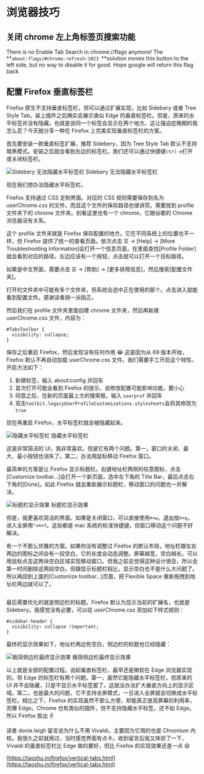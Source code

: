 # 浏览器技巧

## 关闭 chrome 左上角标签页搜索功能

There is no Enable Tab Search in chrome://flags anymore! The **`about:flags/#chrome-refresh-2023 `**solution moves this button to the left side, but no way to disable it for good. Hope google will return this flag back

## 配置 Firefox 垂直标签栏

Firefox 原生不支持垂直标签栏，但可以通过扩展实现，比如 Sidebery 或者 Tree Style Tab。装上插件之后确实会展示类似 Edge 的垂直标签栏。但是，原来的水平标签并没有隐藏。也就是说同一个标签会显示在两个地方。这让强迫症晚期的我怎么忍？今天就分享一种在 Firefox 上完美实现垂直标签栏的方案。

首先要安装一款垂直标签扩展，推荐 Sidebery，因为 Tree Style Tab 默认不支持暗黑模式。安装之后就会看到左边的标签栏。我们还可以通过快捷键`ctrl-e`打开或关闭标签栏。

![Sidebery 无法隐藏水平标签栏](https://taoshu.in/imgs/firefox-sidebery-default.jpg) Sidebery 无法隐藏水平标签栏

现在我们想办法隐藏水平标签栏。

Firefox 支持通过 CSS 定制界面。对应的 CSS 规则需要保存到名为 userChrome.css 的文件。而且这个文件的保存路径也很讲究，需要放到 profile 文件夹下的 chrome 文件夹。别看这里也有一个 chrome，它跟谷歌的 Chrome 浏览器没有关系。

这个 profile 文件夹就是 Firefox 保存配置的地方。它在不同系统上的位置也不一样，但 Firefox 提供了统一的查看页面。依次点击 ☰ -> [Help] -> [More Troubleshooting Information]会打开一个信息页面，在里面查找[Profile Folder]就会看到对应的路径。左边应该有一个按钮，点击就可以打开一个目标路径。

如果是中文界面，需要点击 ☰ -> [帮助] -> [更多排障信息]，然后搜索[配置文件夹]。

打开的文件夹中可能有多个文件夹，但系统会选中正在使用的那个。点击进入就能看到配置文件。感谢读者胡一派指正。

然后我们在 profile 文件夹里面创建 chrome 文件夹，然后再新建 userChrome.css 文件，内容为：

```
#TabsToolbar {
  visibility: collapse;
}
```

保存之后重启 Firefox，然后发现没有任何作用 😂 这是因为从 69 版本开始，Firefox 默认不再自动加载 userChrome.css 文件。我们需要手工开启这个特性。开启方法如下：

1. 新建标签，输入 about:config 并回车
2. 首次打开可能会看到 Firefox 的提示，说修改配置可能影响功能，要小心
3. 同意之后，在新的页面最上方的搜索框，输入 `userprof` 并回车
4. 双击`toolkit.legacyUserProfileCustomizations.stylesheets`会将其修改为`true`

现在再重启 Firefox，水平标签栏就会被隐藏起来。

![隐藏水平标签栏](https://taoshu.in/imgs/firefox-sidebery-hide-tabbar.jpg) 隐藏水平标签栏

这是非常简洁的 UI，我非常喜欢。但是它有两个问题。第一，窗口的关闭、最大、最小按钮也消失了。第二，办法用鼠标移动 Firefox 窗口。

最简单的方案是让 Firefox 显示标题栏。右键地址栏两侧的任意图标，点击[Customize toolbar…]会打开一个新页面，选中左下角的 Title Bar，最后点击右下角的[Done]。如此 Firefox 就会重新展示标题栏，移动窗口的问题也一并解决。

![标题栏显示效果](https://taoshu.in/imgs/firefox-title-bar.jpg) 标题栏显示效果

但是，我更喜欢简洁的界面。如果是关闭窗口，可以直接使用`⌘+w`，退出按`⌘+q`，进入全屏用`^+⌘+f`。这些都是 mac 系统的标准快捷键。但窗口移动这个问题不好解决。

有一个不那么优雅的方案。如果你没有调整过 Firefox 的默认布局，地址栏跟左右两边的图标之间会有一段空白，它的长度会动态调整。屏幕越宽，空白越长。可以用鼠标点击这两块空白区域实现移动窗口。但我之前总觉得这种设计很丑，所以会第一时间删除这两段空白。但跟显示标题栏相比，显示空白也不是什么大问题了。所以再回到上面的[Customize toolbar…]页面，把 Flexible Space 重新拖拽到地址栏两边就可以了。

<iframe id="aswift_1" name="aswift_1" style="left: 0px; top: 0px; border: 0px none; width: 800px; height: 0px;" sandbox="allow-forms allow-popups allow-popups-to-escape-sandbox allow-same-origin allow-scripts allow-top-navigation-by-user-activation" marginwidth="0" marginheight="0" vspace="0" hspace="0" allowtransparency="true" scrolling="no" src="https://googleads.g.doubleclick.net/pagead/ads?client=ca-pub-1675550068685852&amp;output=html&amp;h=280&amp;adk=2957514618&amp;adf=314069034&amp;pi=t.aa~a.2515182043~i.53~rp.4&amp;w=800&amp;fwrn=4&amp;fwrnh=100&amp;lmt=1687831069&amp;num_ads=1&amp;rafmt=1&amp;armr=3&amp;sem=mc&amp;pwprc=3665232219&amp;ad_type=text_image&amp;format=800x280&amp;url=https%3A%2F%2Ftaoshu.in%2Ffirefox%2Fvertical-tabs.html&amp;fwr=0&amp;pra=3&amp;rh=200&amp;rw=800&amp;rpe=1&amp;resp_fmts=3&amp;wgl=1&amp;fa=27&amp;dt=1688526673361&amp;bpp=1&amp;bdt=794&amp;idt=1&amp;shv=r20230627&amp;mjsv=m202306260101&amp;ptt=9&amp;saldr=aa&amp;abxe=1&amp;cookie=ID%3Dabfbbd14272e3477-227f527f8ee200d5%3AT%3D1688526020%3ART%3D1688526359%3AS%3DALNI_MY6WkFb37OfiN-THavqSoEs68HQeA&amp;gpic=UID%3D00000c96827bc1c8%3AT%3D1688526020%3ART%3D1688526359%3AS%3DALNI_MaDl0LxoCbXgQHm63wdl91HKC-_Qg&amp;prev_fmts=0x0&amp;nras=2&amp;correlator=6152084093157&amp;frm=20&amp;pv=1&amp;ga_vid=2118617151.1688526023&amp;ga_sid=1688526673&amp;ga_hid=1469554680&amp;ga_fc=1&amp;u_tz=480&amp;u_his=2&amp;u_h=1440&amp;u_w=3440&amp;u_ah=1392&amp;u_aw=3440&amp;u_cd=24&amp;u_sd=1&amp;adx=217&amp;ady=2690&amp;biw=1234&amp;bih=888&amp;scr_x=0&amp;scr_y=0&amp;eid=42532280%2C44759926%2C44759875%2C44759842%2C42532278%2C31075643%2C31075665%2C42531705%2C44785292%2C44788442&amp;oid=2&amp;pvsid=606485017619302&amp;tmod=695562629&amp;nvt=1&amp;fc=1408&amp;brdim=539%2C317%2C539%2C317%2C3440%2C0%2C1601%2C993%2C1234%2C888&amp;vis=1&amp;rsz=%7C%7Cs%7C&amp;abl=NS&amp;fu=128&amp;bc=31&amp;ifi=2&amp;uci=a!2&amp;btvi=1&amp;fsb=1&amp;xpc=MZgIsEAjO3&amp;p=https%3A//taoshu.in&amp;dtd=101" data-google-container-id="a!2" data-load-complete="true" data-google-query-id="CISjxILM9v8CFRjWFgUd9AwG7g" width="800" height="0" frameborder="0"></iframe>

最后需要优化的就是侧边栏的标题。Firefox 默认为显示当前的扩展名，也就是 Sidebery。我感觉没有必要，可以往 userChrome.css 添加如下样式规则：

```
#sidebar-header {
  visibility: collapse !important;
}
```

最终的显示效果如下，地址栏两边有空白，侧边栏的标题也已经隐藏：

![极简侧边栏最终显示效果](https://taoshu.in/imgs/firefox-vertical-tap.jpg) 极简侧边栏最终显示效果

以上就是全部的配置过程。说起垂直标签栏，最早还是微软在 Edge 浏览器实现的。但 Edge 的标签栏有两个问题。第一，虽然它能隐藏水平标签栏，但原来的 UI 并不会隐藏，只是不显示水平标签罢了。这就没办法扩大垂直方向上的显示区域。第二，也是最大的问题，它不支持全屏模式，一旦进入全屏就会切换成水平标签栏。相比之下，Firefox 的实现虽然不那么方便，却能真正提高屏幕的利用率，完爆 Edge。Chrome 也有类似的插件，但不支持隐藏水平标签，还不如 Edge。所以 Firefox 胜出 ✌️

读者 donie.leigh 留言说为什么不用 Vivaldi。主要因为它用的也是 Chromium 内核。我很久之前就用过，当时感觉界面有点卡。收到留言后我又体验了一下，Vivaldi 的垂直标签栏比 Edge 做的要好，但比 Firefox 的实现效果还差一点 😄

[https://taoshu.in/firefox/vertical-tabs.html](https://taoshu.in/firefox/vertical-tabs.html)
